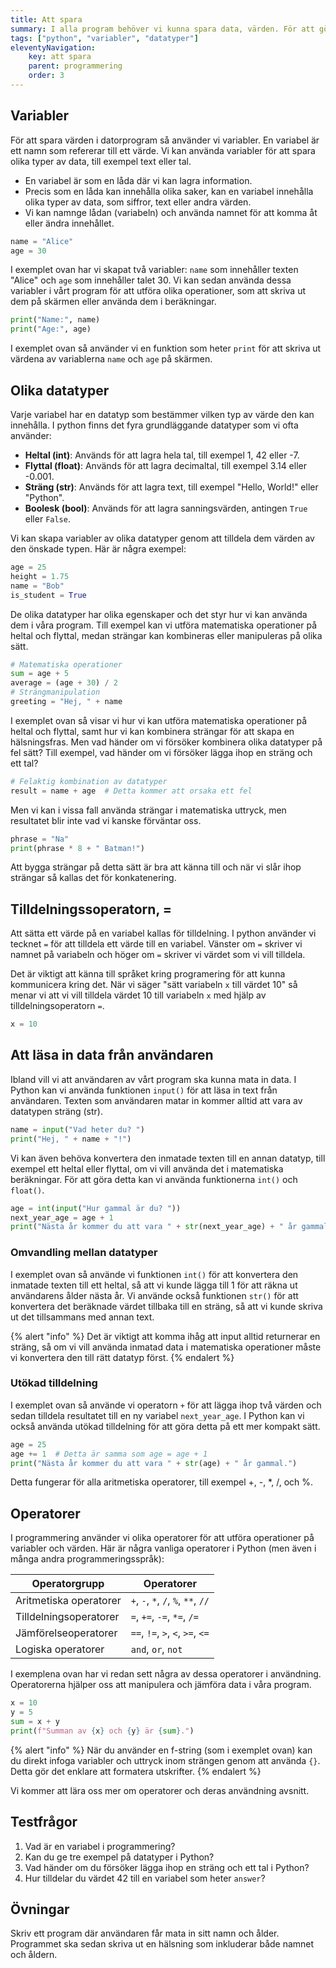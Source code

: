 ```yaml
---
title: Att spara
summary: I alla program behöver vi kunna spara data, värden. För att göra det använder vi variabler.
tags: ["python", "variabler", "datatyper"]
eleventyNavigation:
    key: att spara
    parent: programmering
    order: 3
---
```


## Variabler

För att spara värden i datorprogram så använder vi variabler. En variabel är ett namn som refererar till ett värde. Vi kan använda variabler för att spara olika typer av data, till exempel text eller tal.

* En variabel är som en låda där vi kan lagra information. 
* Precis som en låda kan innehålla olika saker, kan en variabel innehålla olika typer av data, som siffror, text eller andra värden. 
* Vi kan namnge lådan (variabeln) och använda namnet för att komma åt eller ändra innehållet.

```python
name = "Alice"
age = 30
```

I exemplet ovan har vi skapat två variabler: `name` som innehåller texten "Alice" och `age` som innehåller talet 30. Vi kan sedan använda dessa variabler i vårt program för att utföra olika operationer, som att skriva ut dem på skärmen eller använda dem i beräkningar.

```python
print("Name:", name)
print("Age:", age)
```

I exemplet ovan så använder vi en funktion som heter `print` för att skriva ut värdena av variablerna `name` och `age` på skärmen.

## Olika datatyper

Varje variabel har en datatyp som bestämmer vilken typ av värde den kan innehålla. I python finns det fyra grundläggande datatyper som vi ofta använder:

* **Heltal (int)**: Används för att lagra hela tal, till exempel 1, 42 eller -7.
* **Flyttal (float)**: Används för att lagra decimaltal, till exempel 3.14 eller -0.001.
* **Sträng (str)**: Används för att lagra text, till exempel
    "Hello, World!" eller "Python".
* **Boolesk (bool)**: Används för att lagra sanningsvärden, antingen `True` eller `False`.

Vi kan skapa variabler av olika datatyper genom att tilldela dem värden av den önskade typen. Här är några exempel:

```python
age = 25
height = 1.75
name = "Bob"
is_student = True
```

De olika datatyper har olika egenskaper och det styr hur vi kan använda dem i våra program. Till exempel kan vi utföra matematiska operationer på heltal och flyttal, medan strängar kan kombineras eller manipuleras på olika sätt.

```python
# Matematiska operationer
sum = age + 5
average = (age + 30) / 2
# Strängmanipulation
greeting = "Hej, " + name
```

I exemplet ovan så visar vi hur vi kan utföra matematiska operationer på heltal och flyttal, samt hur vi kan kombinera strängar för att skapa en hälsningsfras.
Men vad händer om vi försöker kombinera olika datatyper på fel sätt? Till exempel, vad händer om vi försöker lägga ihop en sträng och ett tal?

```python
# Felaktig kombination av datatyper
result = name + age  # Detta kommer att orsaka ett fel
```

Men vi kan i vissa fall använda strängar i matematiska uttryck, men resultatet blir inte vad vi kanske förväntar oss.

```python
phrase = "Na"
print(phrase * 8 + " Batman!")
```

Att bygga strängar på detta sätt är bra att känna till och när vi slår ihop strängar så kallas det för konkatenering.

## Tilldelningssoperatorn, =

Att sätta ett värde på en variabel kallas för tilldelning. I python använder vi tecknet `=` för att tilldela ett värde till en variabel. Vänster om `=` skriver vi namnet på variabeln och höger om `=` skriver vi värdet som vi vill tilldela.

Det är viktigt att känna till språket kring programering för att kunna kommunicera kring det. När vi säger "sätt variabeln `x` till värdet 10" så menar vi att vi vill tilldela värdet 10 till variabeln `x` med hjälp av tilldelningsoperatorn `=`.

```python
x = 10
```

## Att läsa in data från användaren

Ibland vill vi att användaren av vårt program ska kunna mata in data. I Python kan vi använda funktionen `input()` för att läsa in text från användaren. Texten som användaren matar in kommer alltid att vara av datatypen sträng (str).

```python
name = input("Vad heter du? ")
print("Hej, " + name + "!")
```

Vi kan även behöva konvertera den inmatade texten till en annan datatyp, till exempel ett heltal eller flyttal, om vi vill använda det i matematiska beräkningar. För att göra detta kan vi använda funktionerna `int()` och `float()`.

```python
age = int(input("Hur gammal är du? "))
next_year_age = age + 1
print("Nästa år kommer du att vara " + str(next_year_age) + " år gammal.")
```

### Omvandling mellan datatyper

I exemplet ovan så använde vi funktionen `int()` för att konvertera den inmatade texten till ett heltal, så att vi kunde lägga till 1 för att räkna ut användarens ålder nästa år. Vi använde också funktionen `str()` för att konvertera det beräknade värdet tillbaka till en sträng, så att vi kunde skriva ut det tillsammans med annan text.

{% alert "info" %}
Det är viktigt att komma ihåg att input alltid returnerar en sträng, så om vi vill använda inmatad data i matematiska operationer måste vi konvertera den till rätt datatyp först.
{% endalert  %}

### Utökad tilldelning

I exemplet ovan så använde vi operatorn `+` för att lägga ihop två värden och sedan tilldela resultatet till en ny variabel `next_year_age`. I Python kan vi också använda utökad tilldelning för att göra detta på ett mer kompakt sätt.

```python
age = 25
age += 1  # Detta är samma som age = age + 1
print("Nästa år kommer du att vara " + str(age) + " år gammal.")
```

Detta fungerar för alla aritmetiska operatorer, till exempel +, -, *, /, och %.

## Operatorer

I programmering använder vi olika operatorer för att utföra operationer på variabler och värden. Här är några vanliga operatorer i Python (men även i många andra programmeringsspråk):

| Operatorgrupp | Operatorer |
|---|---|
| Aritmetiska operatorer | `+`, `-`, `*`, `/`, `%`, `**`, `//` |
| Tilldelningsoperatorer | `=`, `+=`, `-=`, `*=`, `/=` |
| Jämförelseoperatorer | `==`, `!=`, `>`, `<`, `>=`, `<=` |
| Logiska operatorer | `and`, `or`, `not` |

I exemplena ovan har vi redan sett några av dessa operatorer i användning. Operatorerna hjälper oss att manipulera och jämföra data i våra program.

```python
x = 10
y = 5
sum = x + y
print(f"Summan av {x} och {y} är {sum}.")
```

{% alert "info" %}
När du använder en f-string (som i exemplet ovan) kan du direkt infoga variabler och uttryck inom strängen genom att använda `{}`. Detta gör det enklare att formatera utskrifter.
{% endalert %}

Vi kommer att lära oss mer om operatorer och deras användning avsnitt.

## Testfrågor

1. Vad är en variabel i programmering?
2. Kan du ge tre exempel på datatyper i Python?
3. Vad händer om du försöker lägga ihop en sträng och ett tal i Python?
4. Hur tilldelar du värdet 42 till en variabel som heter `answer`?

## Övningar

Skriv ett program där användaren får mata in sitt namn och ålder. Programmet ska sedan skriva ut en hälsning som inkluderar både namnet och åldern.
